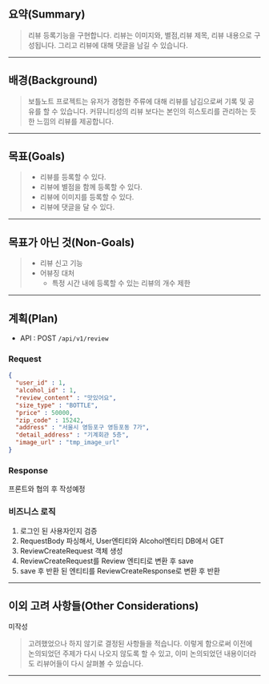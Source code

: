 ## 요약(Summary)

> 리뷰 등록기능을 구현합니다. 리뷰는 이미지와, 별점,리뷰 제목, 리뷰 내용으로 구성됩니다. 그리고 리뷰에 대해 댓글을 남길 수 있습니다.   



---------

## 배경(Background)

> 보틀노트 프로젝트는 유저가 경험한 주류에 대해 리뷰를 남김으로써 기록 및 공유를 할 수 있습니다.
> 커뮤니티성의 리뷰 보다는 본인의 히스토리를 관리하는 듯한 느낌의 리뷰를 제공합니다.


---------

## 목표(Goals)

> - 리뷰를 등록할 수 있다.
> - 리뷰에 별점을 함께 등록할 수 있다.
> - 리뷰에 이미지를 등록할 수 있다.
> - 리뷰에 댓글을 달 수 있다.

  
---------

## 목표가 아닌 것(Non-Goals)

> - 리뷰 신고 기능
> - 어뷰징 대처
>   -  특정 시간 내에 등록할 수 있는 리뷰의 개수 제한


---------

## 계획(Plan)

- API  :  POST `/api/v1/review`

### Request
```json
{
  "user_id" : 1,
  "alcohol_id" : 1,
  "review_content" : "맛있어요",
  "size_type" : "BOTTLE",
  "price" : 50000,
  "zip_code" : 15242,
  "address" : "서울시 영등포구 영등포동 7가",
  "detail_address" : "기계회관 5층",
  "image_url" : "tmp_image_url"
}
```

### Response
프론트와 협의 후 작성예정

### 비즈니스 로직
1. 로그인 된 사용자인지 검증
2. RequestBody 파싱해서, User엔티티와 Alcohol엔티티 DB에서 GET
3. ReviewCreateRequest 객체 생성
4. ReviewCreateRequest를 Review 엔티티로 변환 후 save
5. save 후 반환 된 엔티티를 ReviewCreateResponse로 변환 후 반환

 
---------

## 이외 고려 사항들(Other Considerations)
미작성
> 고려했었으나 하지 않기로 결정된 사항들을 적습니다.
> 이렇게 함으로써 이전에 논의되었던 주제가 다시 나오지 않도록 할 수 있고,
> 이미 논의되었던 내용이더라도 리뷰어들이 다시 살펴볼 수 있습니다.



---------
